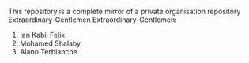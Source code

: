This repository is a complete mirror of a private organisation repository Extraordinary-Gentlemen
Extraordinary-Gentlemen: 
1. Ian Kabil Felix
2. Mohamed Shalaby
3. Alano Terblanche
